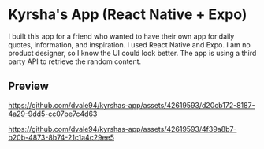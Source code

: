 # Kyrsha's App (React Native + Expo)
I built this app for a friend who wanted to have their own app for daily quotes, information, and inspiration. 
I used React Native and Expo. I am no product designer, so I know the UI could look better. The app is using a 
third party API to retrieve the random content.

## Preview
https://github.com/dvale94/kyrshas-app/assets/42619593/d20cb172-8187-4a29-9dd5-cc07be7c4d63

https://github.com/dvale94/kyrshas-app/assets/42619593/4f39a8b7-b20b-4873-8b74-21c1a4c29ee5
